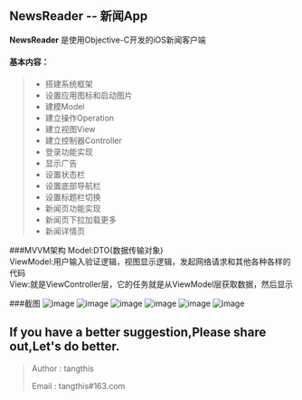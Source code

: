 NewsReader -- 新闻App
------

**NewsReader** 是使用Objective-C开发的iOS新闻客户端

#### 基本内容：
> * 搭建系统框架
> * 设置应用图标和启动图片
> * 建模Model
> * 建立操作Operation
> * 建立视图View
> * 建立控制器Controller
> * 登录功能实现
> * 显示广告
> * 设置状态栏
> * 设置底部导航栏
> * 设置标题栏切换
> * 新闻页功能实现
> * 新闻页下拉加载更多
> * 新闻详情页

###MVVM架构
Model:DTO(数据传输对象)<br/>
ViewModel:用户输入验证逻辑，视图显示逻辑，发起网络请求和其他各种各样的代码<br/>
View:就是ViewController层，它的任务就是从ViewModel层获取数据，然后显示

###截图
![image](https://github.com/tangthis/NewsReader/blob/master/NewsReader/Resources/Images/1.png)
![image](https://github.com/tangthis/NewsReader/blob/master/NewsReader/Resources/Images/2.png)
![image](https://github.com/tangthis/NewsReader/blob/master/NewsReader/Resources/Images/3.png)
![image](https://github.com/tangthis/NewsReader/blob/master/NewsReader/Resources/Images/4.png)
![image](https://github.com/tangthis/NewsReader/blob/master/NewsReader/Resources/Images/5.png)
![image](https://github.com/tangthis/NewsReader/blob/master/NewsReader/Resources/Images/6.png)

## If you have a better suggestion,Please share out,Let's do better.
> Author : tangthis
>
> Email  : tangthis#163.com
